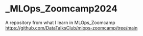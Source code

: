 # _MLOps_Zoomcamp2024
A repository from what I learn in MLOps_Zoomcamp https://github.com/DataTalksClub/mlops-zoomcamp/tree/main
